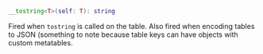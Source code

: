
```Lua
__tostring<T>(self: T): string
```
Fired when `tostring` is called on the table. Also fired when encoding tables to JSON (something to note because table keys can have objects with custom metatables.